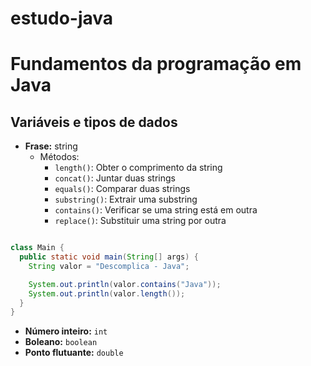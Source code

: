 # estudo-java
# Fundamentos da programação em Java

## Variáveis e tipos de dados

* **Frase:** string
    * Métodos:
        * `length()`: Obter o comprimento da string
        * `concat()`: Juntar duas strings
        * `equals()`: Comparar duas strings
        * `substring()`: Extrair uma substring
        * `contains()`: Verificar se uma string está em outra
        * `replace()`: Substituir uma string por outra

```java

class Main {
  public static void main(String[] args) {
    String valor = "Descomplica - Java";

    System.out.println(valor.contains("Java"));
    System.out.println(valor.length());
  }
}
```


* **Número inteiro:** `int`
* **Boleano:** `boolean`
* **Ponto flutuante:** `double`
  


